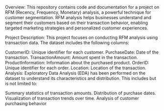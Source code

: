Overview:
This repository contains code and documentation for a project on RFM (Recency, Frequency, Monetary) analysis, a powerful technique for customer segmentation. RFM analysis helps businesses understand and segment their customers based on their transaction behavior, enabling targeted marketing strategies and personalized customer experiences.

Project Description:
This project focuses on conducting RFM analysis using transaction data. The dataset includes the following columns:

CustomerID: Unique identifier for each customer.
PurchaseDate: Date of the transaction.
TransactionAmount: Amount spent in the transaction.
ProductInformation: Information about the purchased product.
OrderID: Unique identifier for each order.
Location: Location of the transaction.
Analysis:
Exploratory Data Analysis (EDA) has been performed on the dataset to understand its characteristics and distribution. This includes but is not limited to:

Summary statistics of transaction amounts.
Distribution of purchase dates.
Visualization of transaction trends over time.
Analysis of customer purchasing behavior
